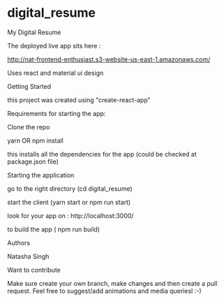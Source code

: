 # digital_resume

My Digital Resume

The deployed live app sits here : 

http://nat-frontend-enthusiast.s3-website-us-east-1.amazonaws.com/

Uses react and material ui design 

Getting Started

this project was created using "create-react-app"

Requirements for starting the app:

Clone the repo 

yarn OR
npm install

this installs all the dependencies for the app (could be checked at package.json file)

Starting the application

go to the right directory (cd digital_resume)

start the client (yarn start or npm run start)

look for your app on : http://localhost:3000/

to build the app ( npm run build)

Authors

Natasha Singh

Want to contribute

Make sure create your own branch, make changes and then create a pull request. Feel free to suggest/add animations  and media queriesI :-)
